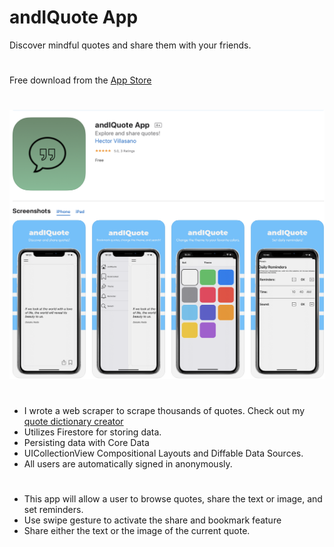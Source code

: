 # andIQuote App
Discover mindful quotes and share them with your friends.
#
Free download from the [App Store](https://itunes.apple.com/WebObjects/MZStore.woa/wa/viewSoftware?id=1493892128)
#
![img](https://github.com/hectorsvill/hectorsvill.github.io/blob/master/images/andIQuote%20App%20store%20image.png)
#
- I wrote a web scraper to scrape thousands of quotes.  Check out my [quote dictionary creator](https://github.com/hectorsvill/QuotesDictionaryCreator)
- Utilizes Firestore for storing data.
- Persisting data with Core Data 
- UICollectionView Compositional Layouts and Diffable Data Sources.
- All users are automatically signed in anonymously.
#
- This app will allow a user to browse quotes, share the text or image, and set reminders. 
- Use swipe gesture to activate the share and bookmark feature
- Share either the text or the image of the current quote.

#

